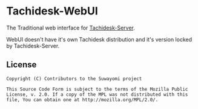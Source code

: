 # Tachidesk-WebUI
The Traditional web interface for [Tachidesk-Server](https://github.com/Suwayomi/Tachidesk-Server).

WebUI doesn't have it's own Tachidesk distribution and it's version locked by Tachidesk-Server.

## License

    Copyright (C) Contributors to the Suwayomi project

    This Source Code Form is subject to the terms of the Mozilla Public
    License, v. 2.0. If a copy of the MPL was not distributed with this
    file, You can obtain one at http://mozilla.org/MPL/2.0/.
